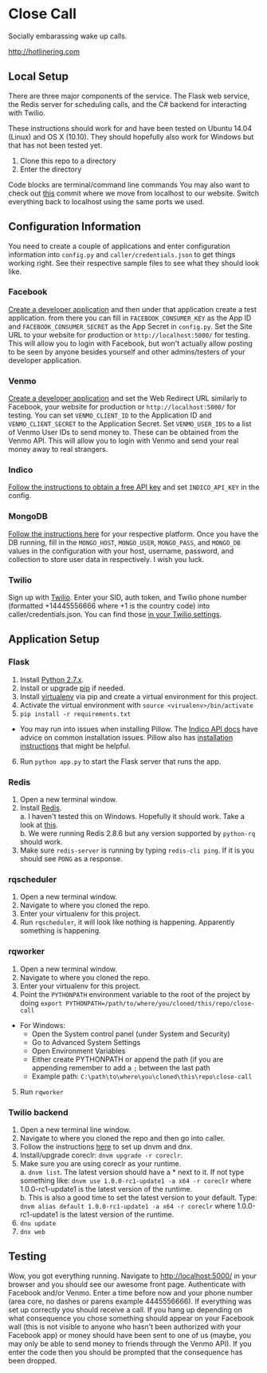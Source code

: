 # Close Call

Socially embarassing wake up calls. 

http://hotlinering.com

## Local Setup

There are three major components of the service. The Flask web service, the Redis server for scheduling calls, and the C# backend for interacting with Twilio.

These instructions should work for and have been tested on Ubuntu 14.04 (Linux) and OS X (10.10). They should hopefully also work for Windows but that has not been tested yet.

1. Clone this repo to a directory
2. Enter the directory

Code blocks are terminal/command line commands
You may also want to check out [this](https://github.com/golf1052/close-call/commit/0564dfc8d38eb681191dbe406432ba2610f9b698) commit where we move from localhost to our website. Switch everything back to localhost using the same ports we used.

## Configuration Information
You need to create a couple of applications and enter configuration information into `config.py` and `caller/credentials.json` to get things working right. See their respective sample files to see what they should look like.

### Facebook
[Create a developer application](https://developers.facebook.com/quickstarts/?platform=web) and then under that application create a test application. from there you can fill in `FACEBOOK_CONSUMER_KEY` as the App ID and `FACEBOOK_CONSUMER_SECRET` as the App Secret in `config.py`. Set the Site URL to your website for production or `http://localhost:5000/` for testing. This will allow you to login with Facebook, but won't actually allow posting to be seen by anyone besides yourself and other admins/testers of your developer application.

### Venmo
[Create a developer application](https://venmo.com/account/settings/developer) and set the Web Redirect URL similarly to Facebook, your website for production or `http://localhost:5000/` for testing. You can set `VENMO_CLIENT_ID` to the Application ID and `VENMO_CLIENT_SECRET` to the Application Secret. Set `VENMO_USER_IDS` to a list of Venmo User IDs to send money to. These can be obtained from the Venmo API. This will allow you to login with Venmo and send your real money away to real strangers.

### Indico
[Follow the instructions to obtain a free API key](https://www.indico.io/docs) and set `INDICO_API_KEY` in the config.

### MongoDB
[Follow the instructions here](https://docs.mongodb.org/manual/installation/) for your respective platform. Once you have the DB running, fill in the `MONGO_HOST`, `MONGO_USER`, `MONGO_PASS`, and `MONGO_DB` values in the configuration with your host, username, password, and collection to store user data in respectively. I wish you luck.

### Twilio
Sign up with [Twilio](https://www.twilio.com/try-twilio). Enter your SID, auth token, and Twilio phone number (formatted +14445556666 where +1 is the country code) into caller/credentials.json. You can find those [in your Twilio settings](https://www.twilio.com/user/account/settings).

## Application Setup

### Flask
1. Install [Python 2.7.x](https://www.python.org/downloads/).
2. Install or upgrade [pip](https://pip.pypa.io/en/stable/installing/) if needed.
3. Install [virtualenv](http://docs.python-guide.org/en/latest/dev/virtualenvs/) via pip and create a virtual environment for this project.
4. Activate the virtual environment with `source <virualenv>/bin/activate`
5. ```pip install -r requirements.txt```  
  - You may run into issues when installing Pillow. The [Indico API docs](https://indico.io/docs#install_issues) have advice on common installation issues. Pillow also has [installation instructions](http://pillow.readthedocs.org/en/3.0.x/installation.html) that might be helpful.
6. Run ```python app.py``` to start the Flask server that runs the app.

### Redis
1. Open a new terminal window.
2. Install [Redis](http://redis.io/download).  
  a. I haven't tested this on Windows. Hopefully it should work. Take a look at [this](https://github.com/MSOpenTech/Redis).  
  b. We were running Redis 2.8.6 but any version supported by `python-rq` should work.
3. Make sure `redis-server` is running by typing ```redis-cli ping```. If it is you should see `PONG` as a response.

### rqscheduler
1. Open a new terminal window.
2. Navigate to where you cloned the repo.
3. Enter your virtualenv for this project.
4. Run ```rqscheduler```, it will look like nothing is happening. Apparently something is happening.

### rqworker
1. Open a new terminal window.
2. Navigate to where you cloned the repo.
3. Enter your virtualenv for this project.
4. Point the `PYTHONPATH` environment variable to the root of the project by doing ```export PYTHONPATH=/path/to/where/you/cloned/this/repo/close-call```  
  - For Windows:
    * Open the System control panel (under System and Security)
    * Go to Advanced System Settings
    * Open Environment Variables
    * Either create PYTHONPATH or append the path (if you are appending remember to add a ```;``` between the last path
    * Example path: ```C:\path\to\where\you\cloned\this\repo\close-call```
5. Run ```rqworker```

### Twilio backend
1. Open a new terminal line window.
2. Navigate to where you cloned the repo and then go into caller.
3. Follow the instructions [here](https://docs.asp.net/en/latest/getting-started/index.html) to set up dnvm and dnx.
4. Install/upgrade coreclr: ```dnvm upgrade -r coreclr```.
5. Make sure you are using coreclr as your runtime.  
  a. ```dnvm list```. The latest version should have a * next to it. If not type something like: ```dnvm use 1.0.0-rc1-update1 -a x64 -r coreclr``` where 1.0.0-rc1-update1 is the latest version of the runtime.  
  b. This is also a good time to set the latest version to your default. Type: ```dnvm alias default 1.0.0-rc1-update1 -a x64 -r coreclr``` where 1.0.0-rc1-update1 is the latest version of the runtime.
6. ```dnu update```
7. ```dnx web```

## Testing
Wow, you got everything running. Navigate to [http://localhost:5000/](http://localhost:5000/) in your browser and you should see our awesome front page. Authenticate with Facebook and/or Venmo. Enter a time before now and your phone number (area core, no dashes or parens example 4445556666). If everything was set up correctly you should receive a call. If you hang up depending on what consequence you chose something should appear on your Facebook wall (this is not visible to anyone who hasn't been authorized with your Facebook app) or money should have been sent to one of us (maybe, you may only be able to send money to friends through the Venmo API). If you enter the code then you should be prompted that the consequence has been dropped.
